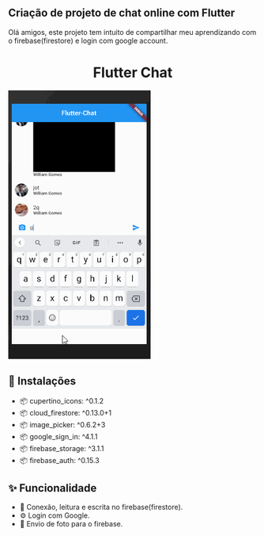 ## Criação de projeto de chat online com Flutter 
Olá amigos, este projeto tem intuito de compartilhar meu aprendizando com o firebase(firestore) e login com google account.

<h1 align="center">Flutter Chat</h1>

<img src="https://raw.githubusercontent.com/williamjayjay/flutter-chat-app/master/gifs/gif1_flutterChat.gif" >

## 🔨 Instalações
- 📦 cupertino_icons: ^0.1.2
- 📦 cloud_firestore: ^0.13.0+1
- 📦 image_picker: ^0.6.2+3
- 📦 google_sign_in: ^4.1.1
- 📦 firebase_storage: ^3.1.1
- 📦 firebase_auth: ^0.15.3

## ✨ Funcionalidade
- 🌈 Conexão, leitura e escrita no firebase(firestore).
- ⚙️ Login com Google.
- 🎨 Envio de foto para o firebase.
